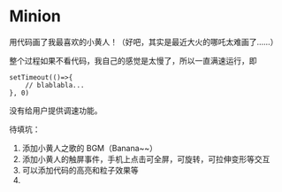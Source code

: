 # Minion

用代码画了我最喜欢的小黄人！（好吧，其实是最近大火的哪吒太难画了……）

整个过程如果不看代码，我自己的感觉是太慢了，所以一直满速运行，即

```
setTimeout(()=>{
    // blablabla...
}, 0)
```

没有给用户提供调速功能。

待填坑：

1.  添加小黄人之歌的 BGM（Banana~~）
2.  添加小黄人的触屏事件，手机上点击可全屏，可旋转，可拉伸变形等交互
3.  可以添加代码的高亮和粒子效果等
4.
